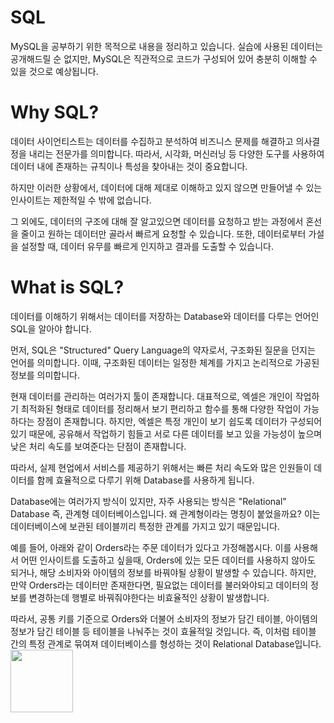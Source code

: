 # SQL
MySQL을 공부하기 위한 목적으로 내용을 정리하고 있습니다.
실습에 사용된 데이터는 공개해드릴 순 없지만, MySQL은 직관적으로 코드가 구성되어 있어 충분히 이해할 수 있을 것으로 예상됩니다.

# Why SQL?
데이터 사이언티스트는 데이터를 수집하고 분석하여 비즈니스 문제를 해결하고 의사결정을 내리는 전문가를 의미합니다.
따라서, 시각화, 머신러닝 등 다양한 도구를 사용하여 데이터 내에 존재하는 규칙이나 특성을 찾아내는 것이 중요합니다.

하지만 이러한 상황에서, 데이터에 대해 제대로 이해하고 있지 않으면 만들어낼 수 있는 인사이트는 제한적일 수 밖에 없습니다.

그 외에도, 데이터의 구조에 대해 잘 알고있으면 데이터를 요청하고 받는 과정에서 혼선을 줄이고 원하는 데이터만 골라서 빠르게 요청할 수 있습니다. 또한, 데이터로부터 가설을 설정할 때, 데이터 유무를 빠르게 인지하고 결과를 도출할 수 있습니다.

# What is SQL?
데이터를 이해하기 위해서는 데이터를 저장하는 Database와 데이터를 다루는 언어인 SQL을 알아야 합니다.

먼저, SQL은 "Structured" Query Language의 약자로서, 구조화된 질문을 던지는 언어를 의미합니다.
이때, 구조화된 데이터는 일정한 체계를 가지고 논리적으로 가공된 정보를 의미합니다.

현재 데이터를 관리하는 여러가지 툴이 존재합니다. 대표적으로, 엑셀은 개인이 작업하기 최적화된 형태로 데이터를 정리해서 보기 편리하고 함수를 통해 다양한 작업이 가능하다는 장점이 존재합니다. 하지만, 엑셀은 특정 개인이 보기 쉽도록 데이터가 구성되어 있기 때문에, 공유해서 작업하기 힘들고 서로 다른 데이터를 보고 있을 가능성이 높으며 낮은 처리 속도를 보여준다는 단점이 존재합니다.

따라서, 실제 현업에서 서비스를 제공하기 위해서는 빠른 처리 속도와 많은 인원들이 데이터를 함께 효율적으로 다루기 위해 Database를 사용하게 됩니다. 

Database에는 여러가지 방식이 있지만, 자주 사용되는 방식은 "Relational" Database 즉, 관계형 데이터베이스입니다. 
왜 관계형이라는 명칭이 붙었을까요?
이는 데이터베이스에 보관된 테이블끼리 특정한 관계를 가지고 있기 때문입니다.

예를 들어, 아래와 같이 Orders라는 주문 데이터가 있다고 가정해봅시다.
이를 사용해서 어떤 인사이트를 도출하고 싶을때, Orders에 있는 모든 데이터를 사용하지 않아도 되거나, 해당 소비자와 아이템의 정보를 바꿔야될 상황이 발생할 수 있습니다.
하지만, 만약 Orders라는 데이터만 존재한다면, 필요없는 데이터를 불러와야되고 데이터의 정보를 변경하는데 행별로 바꿔줘야한다는 비효율적인 상황이 발생합니다. 

따라서, 공통 키를 기준으로 Orders와 더불어 소비자의 정보가 담긴 테이블, 아이템의 정보가 담긴 테이블 등 테이블을 나눠주는 것이 효율적일 것입니다. 
즉, 이처럼 테이블 간의 특정 관계로 묶여져 데이터베이스를 형성하는 것이 Relational Database입니다. 
<img src="https://planetscale.com/_next/image?url=%2Fassets%2Fblog%2Fcontent%2Fschema-design-101-relational-databases%2Fdb72cc3ac506bec544588454972113c4dc3abe50-1953x1576.png" width="100" height="100"/>




